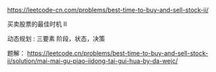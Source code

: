 https://leetcode-cn.com/problems/best-time-to-buy-and-sell-stock-ii/

买卖股票的最佳时机 II

动态规划 : 三要素 阶段，状态，决策


题解：
https://leetcode.cn/problems/best-time-to-buy-and-sell-stock-ii/solution/mai-mai-gu-piao-iidong-tai-gui-hua-by-da-wejc/